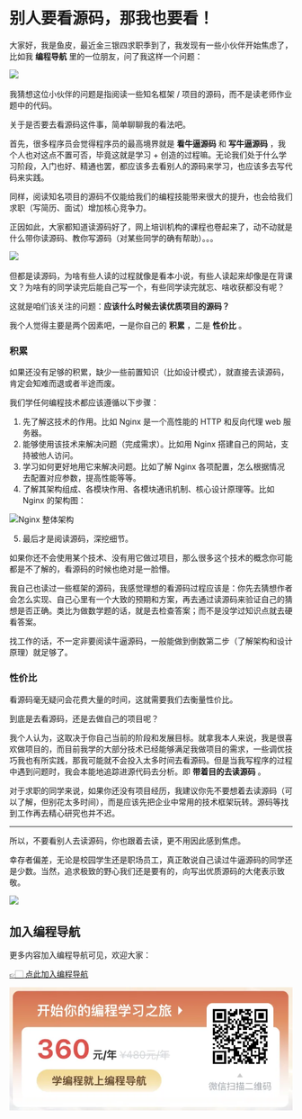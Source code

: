 # 别人要看源码，那我也要看！

大家好，我是鱼皮，最近金三银四求职季到了，我发现有一些小伙伴开始焦虑了，比如我 **编程导航** 里的一位朋友，问了我这样一个问题：

![](https://qiniuyun.code-nav.cn/WX20220311-160304@2x.png)

我猜想这位小伙伴的问题是指阅读一些知名框架 / 项目的源码，而不是读老师作业题中的代码。

关于是否要去看源码这件事，简单聊聊我的看法吧。

首先，很多程序员会觉得程序员的最高境界就是 **看牛逼源码** 和 **写牛逼源码** ，我个人也对这点不置可否，毕竟这就是学习 + 创造的过程嘛。无论我们处于什么学习阶段，入门也好、精通也罢，都应该多去看别人的源码来学习，也应该多去写代码来实践。

同样，阅读知名项目的源码不仅能给我们的编程技能带来很大的提升，也会给我们求职（写简历、面试）增加核心竞争力。

正因如此，大家都知道读源码好了，网上培训机构的课程也卷起来了，动不动就是什么带你读源码、教你写源码（对某些同学的确有帮助）。。。

![](https://qiniuyun.code-nav.cn/image-20220311171650236.png)

但都是读源码，为啥有些人读的过程就像是看本小说，有些人读起来却像是在背课文？为啥有的同学读完后能自己写一个，有些同学读完就忘、啥收获都没有呢？

这就是咱们该关注的问题：**应该什么时候去读优质项目的源码？**

我个人觉得主要是两个因素吧，一是你自己的 **积累** ，二是 **性价比** 。



### 积累

如果还没有足够的积累，缺少一些前置知识（比如设计模式），就直接去读源码，肯定会知难而退或者半途而废。

我们学任何编程技术都应该遵循以下步骤：

1. 先了解这技术的作用。比如 Nginx 是一个高性能的 HTTP 和反向代理 web 服务器。
2. 能够使用该技术来解决问题（完成需求）。比如用 Nginx 搭建自己的网站，支持被他人访问。
3. 学习如何更好地用它来解决问题。比如了解 Nginx 各项配置，怎么根据情况去配置对应参数，提高性能等等。
4. 了解其架构组成、各模块作用、各模块通讯机制、核心设计原理等。比如 Nginx 的架构图：

![Nginx 整体架构](https://qiniuyun.code-nav.cn/watermark,type_ZmFuZ3poZW5naGVpdGk,shadow_10,text_aHR0cHM6Ly9hcml0aC5ibG9nLmNzZG4ubmV0,size_16,color_FFFFFF,t_70.png)

5. 最后才是阅读源码，深挖细节。



如果你还不会使用某个技术、没有用它做过项目，那么很多这个技术的概念你可能都是不了解的，看源码的时候也绝对是一脸懵。

我自己也读过一些框架的源码，我感觉理想的看源码过程应该是：你先去猜想作者会怎么实现、自己心里有一个大致的预期和方案，再去通过读源码来验证自己的猜想是否正确。类比为做数学题的话，就是去检查答案；而不是没学过知识点就去硬看答案。

找工作的话，不一定非要阅读牛逼源码，一般能做到倒数第二步（了解架构和设计原理）就足够了。



### 性价比

看源码毫无疑问会花费大量的时间，这就需要我们去衡量性价比。

到底是去看源码，还是去做自己的项目呢？

我个人认为，这取决于你自己当前的阶段和发展目标。就拿我本人来说，我是很喜欢做项目的，而目前我学的大部分技术已经能够满足我做项目的需求，一些调优技巧我也有所实践，那我可能就不会投入太多时间去看源码。但是当我写程序的过程中遇到问题时，我会本能地追踪进源代码去分析。即 **带着目的去读源码** 。

对于求职的同学来说，如果你还没有项目经历，我建议你先不要想着去读源码（可以了解，但别花太多时间），而是应该先把企业中常用的技术框架玩转。源码等找到工作再去精心研究也并不迟。



---



所以，不要看别人去读源码，你也跟着去读，更不用因此感到焦虑。

幸存者偏差，无论是校园学生还是职场员工，真正敢说自己读过牛逼源码的同学还是少数。当然，追求极致的野心我们还是要有的，向写出优质源码的大佬表示致敬。

![](https://qiniuyun.code-nav.cn/image-20220311171601863.png)



## 加入编程导航

更多内容加入编程导航可见，欢迎大家：

[👉🏻 点此加入编程导航](https://yuyuanweb.feishu.cn/wiki/SDtMwjR1DituVpkz5MLc3fZLnzb)

![微信扫码领券加入](../../../image/join_us.png)
